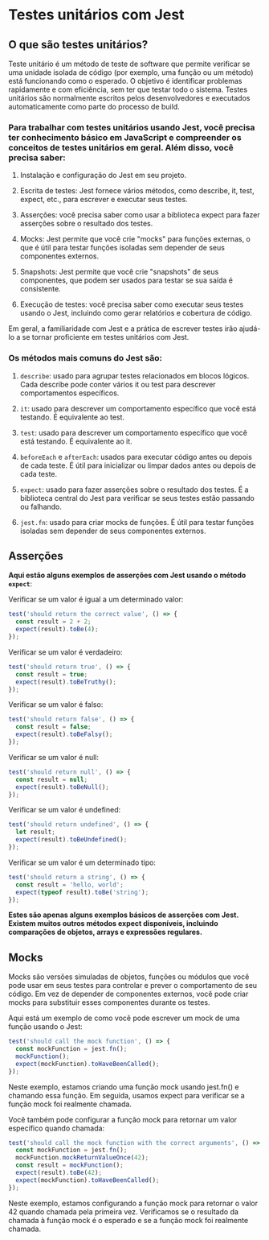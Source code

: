 # Testes unitários com Jest

## O que são testes unitários?
Teste unitário é um método de teste de software que permite verificar se uma unidade isolada de código (por exemplo, uma função ou um método) está funcionando como o esperado. O objetivo é identificar problemas rapidamente e com eficiência, sem ter que testar todo o sistema. Testes unitários são normalmente escritos pelos desenvolvedores e executados automaticamente como parte do processo de build.

### Para trabalhar com testes unitários usando Jest, você precisa ter conhecimento básico em JavaScript e compreender os conceitos de testes unitários em geral. Além disso, você precisa saber:

1. Instalação e configuração do Jest em seu projeto.

2. Escrita de testes: Jest fornece vários métodos, como describe, it, test, expect, etc., para escrever e executar seus testes.

3. Asserções: você precisa saber como usar a biblioteca expect para fazer asserções sobre o resultado dos testes.

4. Mocks: Jest permite que você crie "mocks" para funções externas, o que é útil para testar funções isoladas sem depender de seus componentes externos.

5. Snapshots: Jest permite que você crie "snapshots" de seus componentes, que podem ser usados para testar se sua saída é consistente.

6. Execução de testes: você precisa saber como executar seus testes usando o Jest, incluindo como gerar relatórios e cobertura de código.

Em geral, a familiaridade com Jest e a prática de escrever testes irão ajudá-lo a se tornar proficiente em testes unitários com Jest.

### Os métodos mais comuns do Jest são:

1. `describe`: usado para agrupar testes relacionados em blocos lógicos. Cada describe pode conter vários it ou test para descrever comportamentos específicos.

2. `it`: usado para descrever um comportamento específico que você está testando. É equivalente ao test.

3. `test`: usado para descrever um comportamento específico que você está testando. É equivalente ao it.

4. `beforeEach` e `afterEach`: usados para executar código antes ou depois de cada teste. É útil para inicializar ou limpar dados antes ou depois de cada teste.

5. `expect`: usado para fazer asserções sobre o resultado dos testes. É a biblioteca central do Jest para verificar se seus testes estão passando ou falhando.

6. `jest.fn`: usado para criar mocks de funções. É útil para testar funções isoladas sem depender de seus componentes externos.

## Asserções
**Aqui estão alguns exemplos de asserções com Jest usando o método `expect`**:

Verificar se um valor é igual a um determinado valor:
```javascript
test('should return the correct value', () => {
  const result = 2 + 2;
  expect(result).toBe(4);
});
```

Verificar se um valor é verdadeiro:
```javascript
test('should return true', () => {
  const result = true;
  expect(result).toBeTruthy();
});
```

Verificar se um valor é falso:
```javascript
test('should return false', () => {
  const result = false;
  expect(result).toBeFalsy();
});
```

Verificar se um valor é null:
```javascript
test('should return null', () => {
  const result = null;
  expect(result).toBeNull();
});
```

Verificar se um valor é undefined:
```javascript
test('should return undefined', () => {
  let result;
  expect(result).toBeUndefined();
});
```

Verificar se um valor é um determinado tipo:
```javascript
test('should return a string', () => {
  const result = 'hello, world';
  expect(typeof result).toBe('string');
});
```

**Estes são apenas alguns exemplos básicos de asserções com Jest. Existem muitos outros métodos expect disponíveis, incluindo comparações de objetos, arrays e expressões regulares.**

## Mocks

Mocks são versões simuladas de objetos, funções ou módulos que você pode usar em seus testes para controlar e prever o comportamento de seu código. Em vez de depender de componentes externos, você pode criar mocks para substituir esses componentes durante os testes.

Aqui está um exemplo de como você pode escrever um mock de uma função usando o Jest:

```javascript
test('should call the mock function', () => {
  const mockFunction = jest.fn();
  mockFunction();
  expect(mockFunction).toHaveBeenCalled();
});
```

Neste exemplo, estamos criando uma função mock usando jest.fn() e chamando essa função. Em seguida, usamos expect para verificar se a função mock foi realmente chamada.

Você também pode configurar a função mock para retornar um valor específico quando chamada:

```javascript
test('should call the mock function with the correct arguments', () => {
  const mockFunction = jest.fn();
  mockFunction.mockReturnValueOnce(42);
  const result = mockFunction();
  expect(result).toBe(42);
  expect(mockFunction).toHaveBeenCalled();
});
```

Neste exemplo, estamos configurando a função mock para retornar o valor 42 quando chamada pela primeira vez. Verificamos se o resultado da chamada à função mock é o esperado e se a função mock foi realmente chamada.

